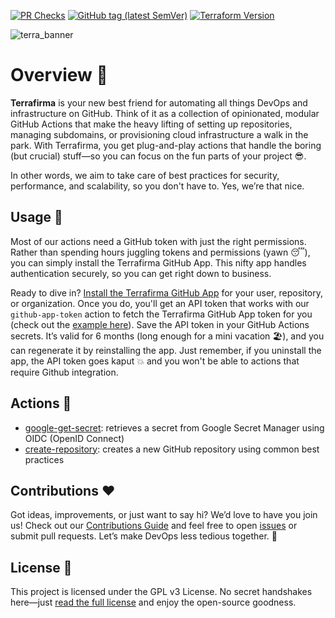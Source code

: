 [![PR Checks](https://github.com/adelinosousa/terrafirma/actions/workflows/pr-checks.yml/badge.svg)](https://github.com/adelinosousa/terrafirma/actions)
[![GitHub tag (latest SemVer)](https://img.shields.io/github/v/tag/adelinosousa/terrafirma.svg?label=latest&sort=semver)](https://github.com/adelinosousa/terrafirma/releases)
[![Terraform Version](https://img.shields.io/badge/terraform-1.9.x-623CE4.svg?logo=terraform)](https://github.com/hashicorp/terraform/releases)

![terra_banner](https://github.com/user-attachments/assets/55cb0679-0302-4764-b485-c3ee96328d34)

# Overview 🚀

**Terrafirma** is your new best friend for automating all things DevOps and infrastructure on GitHub. Think of it as a collection of opinionated, modular GitHub Actions that make the heavy lifting of setting up repositories, managing subdomains, or provisioning cloud infrastructure a walk in the park. With Terrafirma, you get plug-and-play actions that handle the boring (but crucial) stuff—so you can focus on the fun parts of your project 😎.

In other words, we aim to take care of best practices for security, performance, and scalability, so you don't have to. Yes, we’re that nice.

## Usage 🔧

Most of our actions need a GitHub token with just the right permissions. Rather than spending hours juggling tokens and permissions (yawn 😴), you can simply install the Terrafirma GitHub App. This nifty app handles authentication securely, so you can get right down to business.

Ready to dive in? [Install the Terrafirma GitHub App](https://github.com/apps/terrafirma-linos) for your user, repository, or organization. Once you do, you'll get an API token that works with our `github-app-token` action to fetch the Terrafirma GitHub App token for you (check out the [example here](https://github.com/adelinosousa/terrafirma/tree/main/actions/github-app-token#usage)). Save the API token in your GitHub Actions secrets. It’s valid for 6 months (long enough for a mini vacation 🏖️), and you can regenerate it by reinstalling the app. Just remember, if you uninstall the app, the API token goes kaput 💥 and you won't be able to actions that require Github integration.

## Actions 🔨

- [google-get-secret](https://github.com/adelinosousa/terrafirma/tree/main/actions/google-get-secret): retrieves a secret from Google Secret Manager using OIDC (OpenID Connect)
- [create-repository](https://github.com/adelinosousa/terrafirma/tree/main/actions/create-repository): creates a new GitHub repository using common best practices

## Contributions ❤️

Got ideas, improvements, or just want to say hi? We’d love to have you join us! Check out our [Contributions Guide](https://github.com/adelinosousa/terrafirma/blob/main/CONTRIBUTING.md) and feel free to open [issues](https://github.com/adelinosousa/terrafirma/issues/new) or submit pull requests. Let’s make DevOps less tedious together. 🙌

## License 📜

This project is licensed under the GPL v3 License. No secret handshakes here—just [read the full license](https://github.com/adelinosousa/terrafirma/blob/main/LICENSE) and enjoy the open-source goodness.
